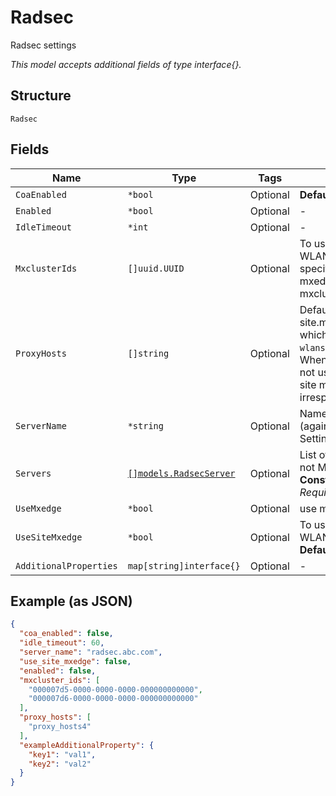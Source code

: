 
# Radsec

Radsec settings

*This model accepts additional fields of type interface{}.*

## Structure

`Radsec`

## Fields

| Name | Type | Tags | Description |
|  --- | --- | --- | --- |
| `CoaEnabled` | `*bool` | Optional | **Default**: `false` |
| `Enabled` | `*bool` | Optional | - |
| `IdleTimeout` | `*int` | Optional | - |
| `MxclusterIds` | `[]uuid.UUID` | Optional | To use Org mxedges when this WLAN does not use mxtunnel, specify their mxcluster_ids. Org mxedge(s) identified by mxcluster_ids |
| `ProxyHosts` | `[]string` | Optional | Default is site.mxedge.radsec.proxy_hosts which must be a superset of all `wlans[*].radsec.proxy_hosts`. When `radsec.proxy_hosts` are not used, tunnel peers (org or site mxedges) are used irrespective of `use_site_mxedge` |
| `ServerName` | `*string` | Optional | Name of the server to verify (against the cacerts in Org Setting). Only if not Mist Edge. |
| `Servers` | [`[]models.RadsecServer`](../../doc/models/radsec-server.md) | Optional | List of Radsec Servers. Only if not Mist Edge.<br>**Constraints**: *Unique Items Required* |
| `UseMxedge` | `*bool` | Optional | use mxedge(s) as radsecproxy |
| `UseSiteMxedge` | `*bool` | Optional | To use Site mxedges when this WLAN does not use mxtunnel<br>**Default**: `false` |
| `AdditionalProperties` | `map[string]interface{}` | Optional | - |

## Example (as JSON)

```json
{
  "coa_enabled": false,
  "idle_timeout": 60,
  "server_name": "radsec.abc.com",
  "use_site_mxedge": false,
  "enabled": false,
  "mxcluster_ids": [
    "000007d5-0000-0000-0000-000000000000",
    "000007d6-0000-0000-0000-000000000000"
  ],
  "proxy_hosts": [
    "proxy_hosts4"
  ],
  "exampleAdditionalProperty": {
    "key1": "val1",
    "key2": "val2"
  }
}
```

